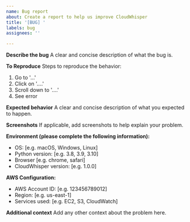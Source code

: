 ```yaml
---
name: Bug report
about: Create a report to help us improve CloudWhisper
title: '[BUG] '
labels: bug
assignees: ''

---
```


**Describe the bug**
A clear and concise description of what the bug is.

**To Reproduce**
Steps to reproduce the behavior:
1. Go to '...'
2. Click on '....'
3. Scroll down to '....'
4. See error

**Expected behavior**
A clear and concise description of what you expected to happen.

**Screenshots**
If applicable, add screenshots to help explain your problem.

**Environment (please complete the following information):**
 - OS: [e.g. macOS, Windows, Linux]
 - Python version: [e.g. 3.8, 3.9, 3.10]
 - Browser [e.g. chrome, safari]
 - CloudWhisper version: [e.g. 1.0.0]

**AWS Configuration:**
 - AWS Account ID: [e.g. 123456789012]
 - Region: [e.g. us-east-1]
 - Services used: [e.g. EC2, S3, CloudWatch]

**Additional context**
Add any other context about the problem here.

